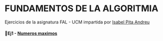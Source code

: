 # FUNDAMENTOS DE LA ALGORITMIA
Ejercicios de la asignatura FAL - UCM impartida por [Isabel Pita Andreu](https://www.ucm.es/directorio?id=8620)



#### :blue_book:Ej1 - [Numeros maximos](https://github.com/Velieve/Fal/tree/master/Ej1)

